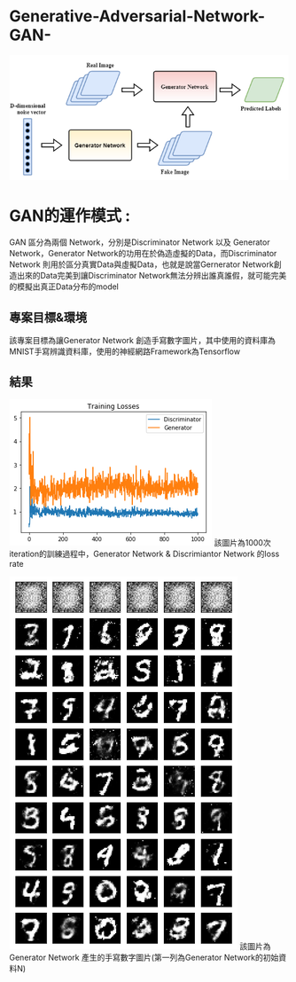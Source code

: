 # Generative-Adversarial-Network-GAN-
![Generated Images](img/GAN.png?raw=True)

# GAN的運作模式 :
  GAN 區分為兩個 Network，分別是Discriminator Network 以及 Generator Network，Generator Network的功用在於偽造虛擬的Data，而Discriminator Network 則用於區分真實Data與虛擬Data，也就是說當Gernerator Network創造出來的Data完美到讓Discriminator Network無法分辨出誰真誰假，就可能完美的模擬出真正Data分布的model 

## 專案目標&環境
  該專案目標為讓Generator Network 創造手寫數字圖片，其中使用的資料庫為MNIST手寫辨識資料庫，使用的神經網路Framework為Tensorflow

## 結果
![Generated Images](result/loss_rate.png)
  該圖片為1000次iteration的訓練過程中，Generator Network & Discrimiantor Network 的loss rate
  
![Generated Images](result/result_2.png) 
  該圖片為Generator Network 產生的手寫數字圖片(第一列為Generator Network的初始資料N)
  
